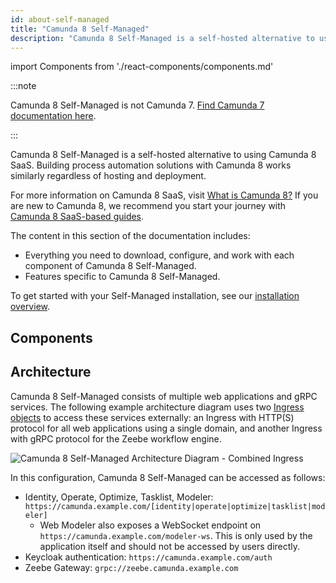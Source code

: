 ```yaml
---
id: about-self-managed
title: "Camunda 8 Self-Managed"
description: "Camunda 8 Self-Managed is a self-hosted alternative to using Camunda 8 SaaS."
---
```


import Components from './react-components/components.md'

:::note

Camunda 8 Self-Managed is not Camunda 7. [Find Camunda 7 documentation here](https://docs.camunda.org).

:::

Camunda 8 Self-Managed is a self-hosted alternative to using Camunda 8 SaaS. Building process automation solutions with Camunda 8 works similarly regardless of hosting and deployment.

For more information on Camunda 8 SaaS, visit [What is Camunda 8?](../components/concepts/what-is-camunda-8.md) If you are new to Camunda 8, we recommend you start your journey with [Camunda 8 SaaS-based guides](../../guides/).

The content in this section of the documentation includes:

- Everything you need to download, configure, and work with each component of Camunda 8 Self-Managed.
- Features specific to Camunda 8 Self-Managed.

To get started with your Self-Managed installation, see our [installation overview](./setup/overview.md).

## Components

<Components/>

## Architecture

Camunda 8 Self-Managed consists of multiple web applications and gRPC services. The following example architecture diagram uses two [Ingress objects](./setup/guides/ingress-setup.md#combined-ingress-setup) to access these services externally: an Ingress with HTTP(S) protocol for all web applications using a single domain, and another Ingress with gRPC protocol for the Zeebe workflow engine.

![Camunda 8 Self-Managed Architecture Diagram - Combined Ingress](./assets/camunda-platform-8-self-managed-architecture-diagram-combined-ingress.png)

In this configuration, Camunda 8 Self-Managed can be accessed as follows:

- Identity, Operate, Optimize, Tasklist, Modeler: `https://camunda.example.com/[identity|operate|optimize|tasklist|modeler]`
  - Web Modeler also exposes a WebSocket endpoint on `https://camunda.example.com/modeler-ws`. This is only used by the application itself and should not be accessed by users directly.
- Keycloak authentication: `https://camunda.example.com/auth`
- Zeebe Gateway: `grpc://zeebe.camunda.example.com`
